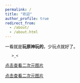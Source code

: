 ```yaml
---
permalink: /
title: "欢迎"
author_profile: true
redirect_from: 
  - /about/
  - /about.html
---
```


一看就是**玩原神玩的**，少玩点就好了。

       >_<

[点击查看二次元图片](https://s21.ax1x.com/2024/12/09/pAHmnC8.png)

[点击查看二次元图片](https://s21.ax1x.com/2024/12/09/pAHmu8S.png)

